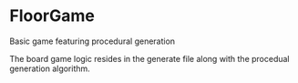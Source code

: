 # FloorGame
Basic game featuring procedural generation

The board game logic resides in the generate file along with the procedual generation algorithm.

